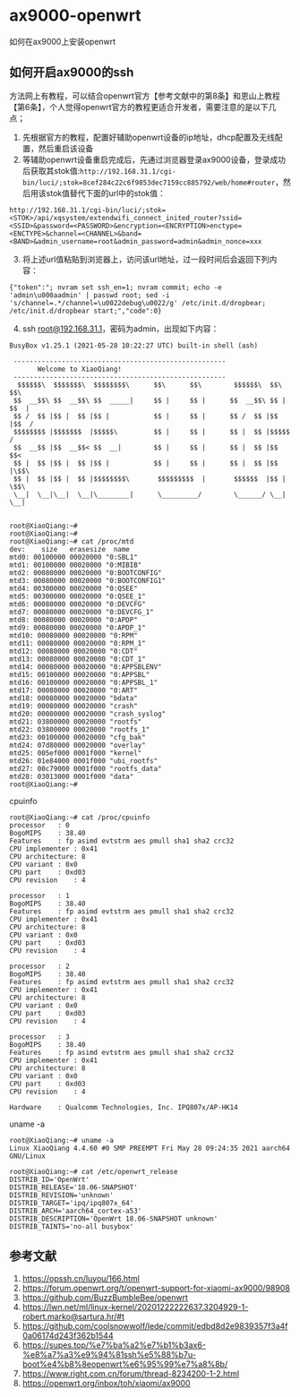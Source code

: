 # ax9000-openwrt
如何在ax9000上安装openwrt

## 如何开启ax9000的ssh

方法网上有教程，可以结合openwrt官方【参考文献中的第8条】和恩山上教程【第6条】，个人觉得openwrt官方的教程更适合开发者，需要注意的是以下几点；

1. 先根据官方的教程，配置好辅助openwrt设备的ip地址，dhcp配置及无线配置，然后重启该设备
2. 等辅助openwrt设备重启完成后，先通过浏览器登录ax9000设备，登录成功后获取其stok值:`http://192.168.31.1/cgi-bin/luci/;stok=8cef284c22c6f9853dec7159cc885792/web/home#router`，然后用该stok值替代下面的url中的stok值：

`http://192.168.31.1/cgi-bin/luci/;stok=<STOK>/api/xqsystem/extendwifi_connect_inited_router?ssid=<SSID>&password=<PASSWORD>&encryption=<ENCRYPTION>enctype=<ENCTYPE>&channel=<CHANNEL>&band=<BAND>&admin_username=root&admin_password=admin&admin_nonce=xxx`

3. 将上述url值粘贴到浏览器上，访问该url地址，过一段时间后会返回下列内容：
```
{"token":"; nvram set ssh_en=1; nvram commit; echo -e 'admin\u000aadmin' | passwd root; sed -i 's/channel=.*/channel=\u0022debug\u0022/g' /etc/init.d/dropbear; /etc/init.d/dropbear start;","code":0}
```
4. ssh root@192.168.31.1，密码为admin，出现如下内容：
```
BusyBox v1.25.1 (2021-05-28 10:22:27 UTC) built-in shell (ash)

 -----------------------------------------------------
       Welcome to XiaoQiang!
 -----------------------------------------------------
  $$$$$$\  $$$$$$$\  $$$$$$$$\      $$\      $$\        $$$$$$\  $$\   $$\
 $$  __$$\ $$  __$$\ $$  _____|     $$ |     $$ |      $$  __$$\ $$ | $$  |
 $$ /  $$ |$$ |  $$ |$$ |           $$ |     $$ |      $$ /  $$ |$$ |$$  /
 $$$$$$$$ |$$$$$$$  |$$$$$\         $$ |     $$ |      $$ |  $$ |$$$$$  /
 $$  __$$ |$$  __$$< $$  __|        $$ |     $$ |      $$ |  $$ |$$  $$<
 $$ |  $$ |$$ |  $$ |$$ |           $$ |     $$ |      $$ |  $$ |$$ |\$$\
 $$ |  $$ |$$ |  $$ |$$$$$$$$\       $$$$$$$$$  |       $$$$$$  |$$ | \$$\
 \__|  \__|\__|  \__|\________|      \_________/        \______/ \__|  \__|


root@XiaoQiang:~#
root@XiaoQiang:~#
root@XiaoQiang:~# cat /proc/mtd
dev:    size   erasesize  name
mtd0: 00100000 00020000 "0:SBL1"
mtd1: 00100000 00020000 "0:MIBIB"
mtd2: 00080000 00020000 "0:BOOTCONFIG"
mtd3: 00080000 00020000 "0:BOOTCONFIG1"
mtd4: 00300000 00020000 "0:QSEE"
mtd5: 00300000 00020000 "0:QSEE_1"
mtd6: 00080000 00020000 "0:DEVCFG"
mtd7: 00080000 00020000 "0:DEVCFG_1"
mtd8: 00080000 00020000 "0:APDP"
mtd9: 00080000 00020000 "0:APDP_1"
mtd10: 00080000 00020000 "0:RPM"
mtd11: 00080000 00020000 "0:RPM_1"
mtd12: 00080000 00020000 "0:CDT"
mtd13: 00080000 00020000 "0:CDT_1"
mtd14: 00080000 00020000 "0:APPSBLENV"
mtd15: 00100000 00020000 "0:APPSBL"
mtd16: 00100000 00020000 "0:APPSBL_1"
mtd17: 00080000 00020000 "0:ART"
mtd18: 00080000 00020000 "bdata"
mtd19: 00080000 00020000 "crash"
mtd20: 00080000 00020000 "crash_syslog"
mtd21: 03800000 00020000 "rootfs"
mtd22: 03800000 00020000 "rootfs_1"
mtd23: 00100000 00020000 "cfg_bak"
mtd24: 07d80000 00020000 "overlay"
mtd25: 005ef000 0001f000 "kernel"
mtd26: 01e84000 0001f000 "ubi_rootfs"
mtd27: 00c79000 0001f000 "rootfs_data"
mtd28: 03013000 0001f000 "data"
root@XiaoQiang:~#  
```

cpuinfo
```
root@XiaoQiang:~# cat /proc/cpuinfo
processor	: 0
BogoMIPS	: 38.40
Features	: fp asimd evtstrm aes pmull sha1 sha2 crc32
CPU implementer	: 0x41
CPU architecture: 8
CPU variant	: 0x0
CPU part	: 0xd03
CPU revision	: 4

processor	: 1
BogoMIPS	: 38.40
Features	: fp asimd evtstrm aes pmull sha1 sha2 crc32
CPU implementer	: 0x41
CPU architecture: 8
CPU variant	: 0x0
CPU part	: 0xd03
CPU revision	: 4

processor	: 2
BogoMIPS	: 38.40
Features	: fp asimd evtstrm aes pmull sha1 sha2 crc32
CPU implementer	: 0x41
CPU architecture: 8
CPU variant	: 0x0
CPU part	: 0xd03
CPU revision	: 4

processor	: 3
BogoMIPS	: 38.40
Features	: fp asimd evtstrm aes pmull sha1 sha2 crc32
CPU implementer	: 0x41
CPU architecture: 8
CPU variant	: 0x0
CPU part	: 0xd03
CPU revision	: 4

Hardware	: Qualcomm Technologies, Inc. IPQ807x/AP-HK14
```

uname -a
```
root@XiaoQiang:~# uname -a
Linux XiaoQiang 4.4.60 #0 SMP PREEMPT Fri May 28 09:24:35 2021 aarch64 GNU/Linux
```

```
root@XiaoQiang:~# cat /etc/openwrt_release
DISTRIB_ID='OpenWrt'
DISTRIB_RELEASE='18.06-SNAPSHOT'
DISTRIB_REVISION='unknown'
DISTRIB_TARGET='ipq/ipq807x_64'
DISTRIB_ARCH='aarch64_cortex-a53'
DISTRIB_DESCRIPTION='OpenWrt 18.06-SNAPSHOT unknown'
DISTRIB_TAINTS='no-all busybox'
```

## 参考文献
1. https://opssh.cn/luyou/166.html
2. https://forum.openwrt.org/t/openwrt-support-for-xiaomi-ax9000/98908
3. https://github.com/BuzzBumbleBee/openwrt
4. https://lwn.net/ml/linux-kernel/20201222222637.3204929-1-robert.marko@sartura.hr/#t
5. https://github.com/coolsnowwolf/lede/commit/edbd8d2e9839357f3a4f0a06174d243f362b1544
6. https://supes.top/%e7%ba%a2%e7%b1%b3ax6-%e8%a7%a3%e9%94%81ssh%e5%88%b7u-boot%e4%b8%8eopenwrt%e6%95%99%e7%a8%8b/
7. https://www.right.com.cn/forum/thread-8234200-1-2.html
8. https://openwrt.org/inbox/toh/xiaomi/ax9000


